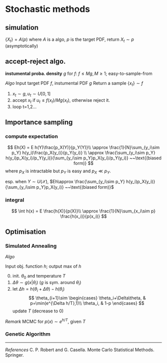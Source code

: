 # Stochastic methods

## simulation
$\{X_t\} = A(p)$ where $A$ is a algo, $p$ is the target PDF, return $X_t\sim p$ (asymptotically)

## accept-reject algo.

**instumental proba. density** $g$ for $f$: $f\leq Mg, M\geq 1$; easy-to-sample-from

*Algo*
Input target PDF $f$, instumental PDF $g$
Return a sample $\{x_t\} \sim f$
1. $x_t\sim g, u_t\sim U[0,1]$
2. accept $x_t$ if $u_t\leq f(x_t)/Mg(x_t)$, otherwise reject it.                                                                                                                                                                                                                                               
3. loop t=1,2...

## Importance sampling

### compute expectation
$$
Eh(X) = E h(Y)\frac{p_X(Y)}{p_Y(Y)}\\
\approx \frac{1}{N}\sum_{y_i\sim p_Y} h(y_i)\frac{p_X(y_i)}{p_Y(y_i)}
\\
\approx \frac{\sum_{y_i\sim p_Y} h(y_i)p_X(y_i)/p_Y(y_i)}{\sum_{y_i\sim p_Y}p_X(y_i)/p_Y(y_i)} ~~\text{(biased form)}
$$
where $p_X$ is intractable but $p_Y$ is easy and $p_X\ll p_Y$.

esp. when $Y\sim U(\mathcal{X})$, $Eh\approx \frac{\sum_{y_i\sim p_Y} h(y_i)p_X(y_i)}{\sum_{y_i\sim p_Y}p_X(y_i)} ~~\text{(biased form)}$

### integral
$$
\int h(x) = E \frac{h(X)}{p(X)}\\
\approx \frac{1}{N}\sum_{x_i\sim p} \frac{h(x_i)}{p(x_i)}
$$


## Optimisation

### Simulated Annealing


*Algo*

Input obj. function $h$;
output max of $h$

0. init. $\theta_0$ and temperature $T$
1. $\Delta \theta\sim g(x|\theta_i)$ ($g$ is sym. around $\theta_i$)
2. let $\Delta h = h(\theta_{i}+\Delta\theta)-h(\theta_i)$
$$
\theta_{i+1}\sim \begin{cases}
\theta_i+\Delta\theta, & p=\min(e^{\Delta h/T},1)\\
\theta_i, & 1-p
\end{cases}
$$
update $T$ (decrease to 0)

*Remark* MCMC for $p(x)\sim e^{h/T}$, given $T$

### Genetic Algorithm

---

*References*
C. P. Robert and G. Casella. Monte Carlo Statistical Methods. Springer.